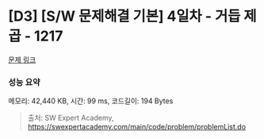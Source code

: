 # [D3] [S/W 문제해결 기본] 4일차 - 거듭 제곱 - 1217 

[문제 링크](https://swexpertacademy.com/main/code/problem/problemDetail.do?contestProbId=AV14dUIaAAUCFAYD) 

### 성능 요약

메모리: 42,440 KB, 시간: 99 ms, 코드길이: 194 Bytes



> 출처: SW Expert Academy, https://swexpertacademy.com/main/code/problem/problemList.do